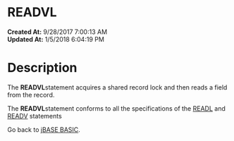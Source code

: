 # READVL

**Created At:** 9/28/2017 7:00:13 AM  
**Updated At:** 1/5/2018 6:04:19 PM  


# Description

The **READVL**statement acquires a shared record lock and then reads a field from the record.

The **READVL**statement conforms to all the specifications of the [READL](278657-readl) and [READV](278772-readv) statements



Go back to [jBASE BASIC](263498-jbase-basic).

